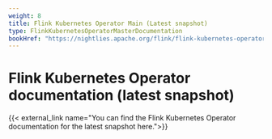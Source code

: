 ```yaml
---
weight: 8
title: Flink Kubernetes Operator Main (Latest snapshot)
type: FlinkKubernetesOperatorMasterDocumentation
bookHref: "https://nightlies.apache.org/flink/flink-kubernetes-operator-docs-main"
---
```

<!--
Licensed to the Apache Software Foundation (ASF) under one
or more contributor license agreements.  See the NOTICE file
distributed with this work for additional information
regarding copyright ownership.  The ASF licenses this file
to you under the Apache License, Version 2.0 (the
"License"); you may not use this file except in compliance
with the License.  You may obtain a copy of the License at

  http://www.apache.org/licenses/LICENSE-2.0

Unless required by applicable law or agreed to in writing,
software distributed under the License is distributed on an
"AS IS" BASIS, WITHOUT WARRANTIES OR CONDITIONS OF ANY
KIND, either express or implied.  See the License for the
specific language governing permissions and limitations
under the License.
-->

# Flink Kubernetes Operator documentation (latest snapshot)

{{< external_link name="You can find the Flink Kubernetes Operator documentation for the latest snapshot here.">}}